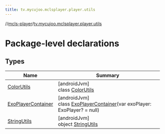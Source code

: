 ```yaml
---
title: tv.mycujoo.mclsplayer.player.utils
---
```

//[mcls-player](../../index.html)/[tv.mycujoo.mclsplayer.player.utils](index.html)



# Package-level declarations



## Types


| Name | Summary |
|---|---|
| [ColorUtils](-color-utils/index.html) | [androidJvm]<br>class [ColorUtils](-color-utils/index.html) |
| [ExoPlayerContainer](-exo-player-container/index.html) | [androidJvm]<br>class [ExoPlayerContainer](-exo-player-container/index.html)(var exoPlayer: ExoPlayer? = null) |
| [StringUtils](-string-utils/index.html) | [androidJvm]<br>object [StringUtils](-string-utils/index.html) |

